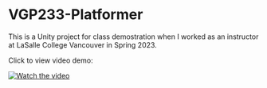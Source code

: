 # VGP233-Platformer

This is a Unity project for class demostration when I worked as an instructor at LaSalle College Vancouver in Spring 2023.

Click to view video demo:

[![Watch the video](https://user-images.githubusercontent.com/121979781/261385325-96b2a8b9-6854-4003-a9e0-7b6ce94ee523.jpeg)](https://youtube.com/watch?v=N8qhXak4rMI)
